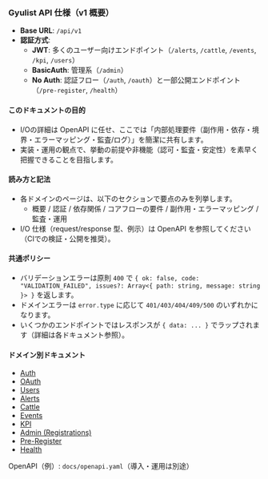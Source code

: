 ### Gyulist API 仕様（v1 概要）

- **Base URL**: `/api/v1`
- **認証方式**:
  - **JWT**: 多くのユーザー向けエンドポイント（`/alerts`, `/cattle`, `/events`, `/kpi`, `/users`）
  - **BasicAuth**: 管理系（`/admin`）
  - **No Auth**: 認証フロー（`/auth`, `/oauth`）と一部公開エンドポイント（`/pre-register`, `/health`）

#### このドキュメントの目的
- I/Oの詳細は OpenAPI に任せ、ここでは「内部処理要件（副作用・依存・境界・エラーマッピング・監査/ログ）」を簡潔に共有します。
- 実装・運用の観点で、挙動の前提や非機能（認可・監査・安定性）を素早く把握できることを目指します。

#### 読み方と記法
- 各ドメインのページは、以下のセクションで要点のみを列挙します。
  - 概要 / 認証 / 依存関係 / コアフローの要件 / 副作用・エラーマッピング / 監査・運用
- I/O 仕様（request/response 型、例示）は OpenAPI を参照してください（CIでの検証・公開を推奨）。

#### 共通ポリシー
- バリデーションエラーは原則 `400` で `{ ok: false, code: "VALIDATION_FAILED", issues?: Array<{ path: string, message: string }> }` を返します。
- ドメインエラーは `error.type` に応じて `401/403/404/409/500` のいずれかになります。
- いくつかのエンドポイントではレスポンスが `{ data: ... }` でラップされます（詳細は各ドキュメント参照）。

#### ドメイン別ドキュメント
- [Auth](/docs/api/auth.md)
- [OAuth](/docs/api/oauth.md)
- [Users](/docs/api/users.md)
- [Alerts](/docs/api/alerts.md)
- [Cattle](/docs/api/cattle.md)
- [Events](/docs/api/events.md)
- [KPI](/docs/api/kpi.md)
- [Admin (Registrations)](/docs/api/admin.md)
- [Pre-Register](/docs/api/pre-register.md)
- [Health](/docs/api/health.md)

OpenAPI（例）: `docs/openapi.yaml`（導入・運用は別途）


